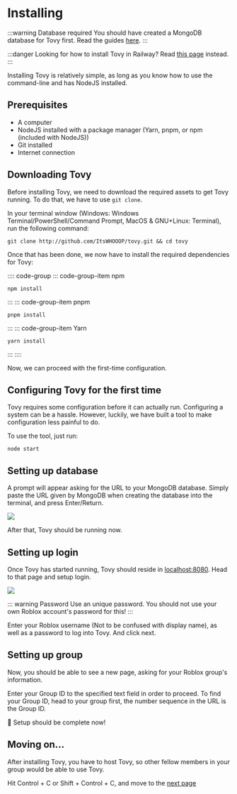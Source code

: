 # Installing

:::warning Database required
You should have created a MongoDB database for Tovy first. Read the guides [here](./database.md).
:::

:::danger
Looking for how to install Tovy in Railway? Read [this page](./hosting.md#hosting-on-railway) instead.
:::

Installing Tovy is relatively simple, as long as you know how to use the command-line and has NodeJS installed.

## Prerequisites
- A computer
- NodeJS installed with a package manager (Yarn, pnpm, or npm (included with NodeJS))
- Git installed
- Internet connection

## Downloading Tovy
Before installing Tovy, we need to download the required assets to get Tovy running. To do that, we have to use `git clone`.

In your terminal window (Windows: Windows Terminal/PowerShell/Command Prompt, MacOS & GNU+Linux: Terminal), run the following command:

```
git clone http://github.com/ItsWHOOOP/tovy.git && cd tovy
```

Once that has been done, we now have to install the required dependencies for Tovy:

:::: code-group
::: code-group-item npm
```
npm install
```
:::
::: code-group-item pnpm
```
pnpm install
```
:::
::: code-group-item Yarn
```
yarn install
```
:::
::::

Now, we can proceed with the first-time configuration.

## Configuring Tovy for the first time

Tovy requires some configuration before it can actually run. Configuring a system can be a hassle. However, luckily, we have built a tool to make configuration less painful to do.

To use the tool, just run:
```
node start
```

## Setting up database

A prompt will appear asking for the URL to your MongoDB database. Simply paste the URL given by MongoDB when creating the database into the terminal, and press Enter/Return.

![](https://cdn.iharrblx.xyz/Code_YZYuXeq40l.png)

After that, Tovy should be running now.

## Setting up login

Once Tovy has started running, Tovy should reside in [localhost:8080](http://localhost:8080). Head to that page and setup login.

![](https://cdn.iharrblx.xyz/firefox_06hQpOgbiI.png)

::: warning Password
Use an unique password. You should not use your own Roblox account's password for this!
:::

Enter your Roblox username (Not to be confused with display name), as well as a password to log into Tovy. And click next.

## Setting up group

Now, you should be able to see a new page, asking for your Roblox group's information.

Enter your Group ID to the specified text field in order to proceed. To find your Group ID, head to your group first, the number sequence in the URL is the Group ID.

🎉 Setup should be complete now!

## Moving on...

After installing Tovy, you have to host Tovy, so other fellow members in your group would be able to use Tovy.

Hit Control + C or Shift + Control + C, and move to the [next page](./hosting.md)